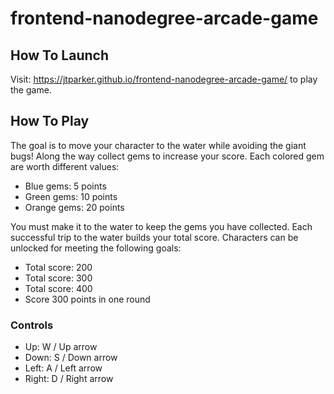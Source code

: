 frontend-nanodegree-arcade-game
===============================

## How To Launch

Visit: https://jtparker.github.io/frontend-nanodegree-arcade-game/ to play the game.

## How To Play

The goal is to move your character to the water while avoiding the giant bugs! Along the way collect gems to increase your score. Each colored gem are worth different values:

* Blue gems: 5 points
* Green gems: 10 points
* Orange gems: 20 points

You must make it to the water to keep the gems you have collected. Each successful trip to the water builds your total score. Characters can be unlocked for meeting the following goals:

*  Total score: 200
*  Total score: 300
*  Total score: 400
*  Score 300 points in one round

### Controls

* Up: W / Up arrow
* Down: S / Down arrow
* Left: A / Left arrow
* Right: D / Right arrow
